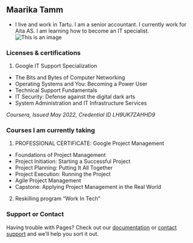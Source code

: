 ## Maarika Tamm
- I live and work in Tartu. I am a senior accountant. I currently work for Aita AS. I am learning how to become an IT specialist. 
![This is an image](https://myoctocat.com/assets/images/base-octocat.svg)



### Licenses & certifications

1. Google IT Support Specialization
- The Bits and Bytes of Computer Networking
- Operating Systems and You: Becoming a Power User
- Technical Support Fundamentals
- IT Security: Defense against the digital dark arts
- System Administration and IT Infrastructure Services

*Coursera, Issued May 2022, Credential ID LH9UK7ZAHHD9*

### Courses I am currently taking

1. PROFESSIONAL CERTIFICATE: Google Project Management
- Foundations of Project Management
- Project Initiation: Starting a Successful Project
- Project Planning: Putting It All Together
- Project Execution: Running the Project
- Agile Project Management
- Capstone: Applying Project Management in the Real World

2. Reskilling program “Work In Tech”



### Support or Contact

Having trouble with Pages? Check out our [documentation](https://docs.github.com/categories/github-pages-basics/) or [contact support](https://support.github.com/contact) and we’ll help you sort it out.
